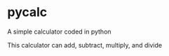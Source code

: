 # pycalc
A simple calculator coded in python

This calculator can add, subtract, multiply, and divide
